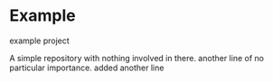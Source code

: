 # Example
example project

A simple repository with nothing involved in there.
another line of no particular importance. 
added another line
